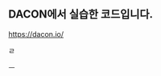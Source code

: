 ## DACON에서 실습한 코드입니다.
https://dacon.io/    
 
  
    
    
   
     
      
    
 ㄹ
  
  
 
  
   
 
ㅡ 
 
